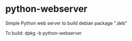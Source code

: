 # python-webserver
Simple Python web server to build debian package ".deb"



To build: dpkg -b python-webserver 